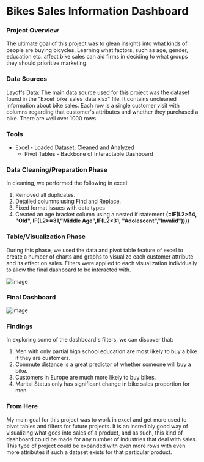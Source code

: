 # Bikes Sales Information Dashboard

### Project Overview

The ultimate goal of this project was to glean insights into what kinds of people are buying bicycles. Learning what factors, such as age, gender, education etc. affect bike sales can aid firms in deciding to what groups they should prioritize marketing.

### Data Sources

Layoffs Data: The main data source used for this project was the dataset found in the "Excel_bike_sales_data.xlsx" file. It contains uncleaned information about bike sales. Each row is a single customer visit with columns regarding that customer's attributes and whether they purchased a bike. There are well over 1000 rows.

### Tools

- Excel - Loaded Dataset; Cleaned and Analyzed
  - Pivot Tables - Backbone of Interactable Dashboard

### Data Cleaning/Preparation Phase

In cleaning, we performed the following in excel:
1. Removed all duplicates.
2. Detailed columns using Find and Replace.
3. Fixed format issues with data types
4. Created an age bracket column using a nested if statement **(=IF(L2>54, "Old", IF(L2>=31,"Middle Age",IF(L2<31, "Adolescent","Invalid"))))**

### Table/Visualization Phase

During this phase, we used the data and pivot table feature of excel to create a number of charts and graphs to visualize each customer attribute and its effect on sales. Filters were applied to each visualization individually to allow the final dashboard to be interacted with.

![image](https://github.com/user-attachments/assets/2165f3be-754e-43de-bfec-3365d8e43097)

### Final Dashboard

![image](https://github.com/user-attachments/assets/d04ebd56-ec06-4f4d-86dd-66cb70655488)

### Findings
In exploring some of the dashboard's filters, we can discover that:
1. Men with only partial high school education are most likely to buy a bike if they are customers.
2. Commute distance is a great predictor of whether someone will buy a bike.
3. Customers in Europe are much more likely to buy bikes.
4. Marital Status only has significant change in bike sales proportion for men.

### From Here
My main goal for this project was to work in excel and get more used to pivot tables and filters for future projects. It is an incredibly good way of visualizing what goes into sales of a product, and as such, this kind of dashboard could be made for any number of industries that deal with sales. This type of project could be expanded with even more rows with even more attributes if such a dataset exists for that particular product.

